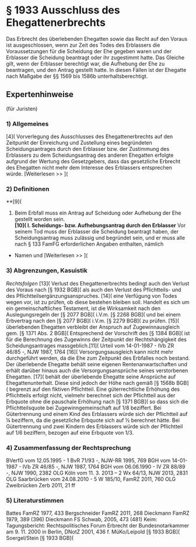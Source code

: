 # § 1933 Ausschluss des Ehegattenerbrechts
Das Erbrecht des überlebenden Ehegatten sowie das Recht auf den Voraus ist ausgeschlossen, wenn zur Zeit des Todes des Erblassers die Voraussetzungen für die Scheidung der Ehe gegeben waren und der Erblasser die Scheidung beantragt oder ihr zugestimmt hatte. Das Gleiche gilt, wenn der Erblasser berechtigt war, die Aufhebung der Ehe zu beantragen, und den Antrag gestellt hatte. In diesen Fällen ist der Ehegatte nach Maßgabe der §§ 1569 bis 1586b unterhaltsberechtigt.
## Expertenhinweise
(für Juristen)
### 1) Allgemeines
[4]( Vorverlegung des Ausschlusses des Ehegattenerbrechts auf den Zeitpunkt der Einreichung und Zustellung eines begründeten Scheidungsantrages durch den Erblasser bzw. der Zustimmung des Erblassers zu dem Scheidungsantrag des anderen Ehegatten erfolgte aufgrund der Wertung des Gesetzgebers, dass das gesetzliche Erbrecht des Ehegatten nicht mehr dem Interesse des Erblassers entsprechen würde.
[Weiterlesen >> ](
### 2) Definitionen
**[9](
1. Beim Erbfall muss ein Antrag auf Scheidung oder Aufhebung der Ehe gestellt worden sein.  
**[10]( I. Scheidungs- bzw. Aufhebungsantrag durch den Erblasser**
Vor seinem Tod muss der Erblasser die Scheidung beantragt haben, der Scheidungsantrag muss zulässig und begründet sein, und er muss alle nach § 133 FamFG erforderlichen Angaben enthalten, nämlich
- Namen und
[Weiterlesen >> ](
### 3) Abgrenzungen, Kasuistik
_Rechtsfolgen_
[13]( Verlust des Ehegattenerbrechts bedingt auch den Verlust des Voraus nach [§ 1932 BGB]( als auch den Verlust des Pflichtteils- und des Pflichtteilsergänzungsanspruches.
[14]( eine Verfügung von Todes wegen vor, ist zu prüfen, ob diese bestehen bleiben soll. Handelt es sich um ein gemeinschaftliches Testament, ist die Wirksamkeit nach den Auslegungsregeln der [§ 2077 BGB]( i.V.m. [§ 2268 BGB]( und bei einem Erbvertrag nach den [§ 2077 BGB]( i.V.m. [§ 2279 BGB]( zu prüfen.
[15]( überlebenden Ehegatten verbleibt der Anspruch auf Zugewinnausgleich gem. [§ 1371 Abs. 2 BGB]( Entsprechend der Vorschrift des [§ 1384 BGB]( ist für die Berechnung des Zugewinns der Zeitpunkt der Rechtshängigkeit des Scheidungsantrages massgeblich.[11]( Urteil vom 14-01-1987 - IVb ZR 46/85 -, NJW 1987, 1764
[16]( Versorgungsausgleich kann nicht mehr durchgeführt werden, da die Ehe zum Zeitpunkt des Erbfalles noch bestand. Der überlebende Ehegatte behält seine eigenen Rentenanwartschaften und erhält darüber hinaus auch die Versorgungsansprüche seines verstorbenen Ehegatten.
[17]( behält der überlebende Ehegatte seine Ansprüche auf Ehegattenunterhalt. Diese sind jedoch der Höhe nach gemäß [§ 1568b BGB]( begrenzt auf den fiktiven Pflichtteil. Eine güterrechtliche Erhöhung des Pflichtteils erfolgt nicht, vielmehr berechnet sich der Pflichtteil aus der Erbquote ohne die pauschale Erhöhung nach [§ 1371 BGB]( so dass sich die Pflichtteilsquote bei Zugewinngemeinschaft auf 1/8 beziffert.
Bei Gütertrennung und einem Kind des Erblassers würde sich der Pflichtteil auf ¼ beziffern, da die gesetzliche Erbquote sich auf ½ berechnet hätte. Bei Gütertrennung und zwei Kindern des Erblassers würde sich der Pflichtteil auf 1/6 beziffern, bezogen auf eine Erbquote von 1/3.
### 4) Zusammenfassung der Rechtsprechung
BVerfG vom 12.05.1995 - 1 BvR 71/93 -, NJW-RR 1995, 769
BGH vom 14-01-1987 - IVb ZR 46/85 -, NJW 1987, 1764
BGH vom 06.06.1990 - IV ZR 88/89 -, NJW 1990, 2382
OLG Köln vom 11. 3. 2013 – 2 Wx 64/13, NJW 2013, 2831
OLG Saarbrücken vom 24.08.2010 - 5 W 185/10, FamRZ 2011, 760
OLG Zweibrücken Zerb 2011, 21 ff
### 5) Literaturstimmen
Battes FamRZ 1977, 433
Bergschneider FamRZ 2011, 268
Dieckmann FamRZ 1979, 389 (396)
Dieckmann FS Schwab, 2005, 473 (481)
Keim: Tagungsbericht: Rechtspolitisches Forum Erbrecht der Bundesnotarkammer am 9. 11. 2000 in Berlin, DNotZ 2001, 436 f.
MüKo/Leipold [§ 1933 BGB](
Soergel/Stein [§ 1933 BGB](